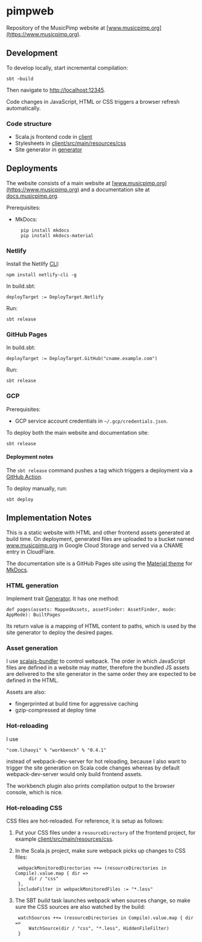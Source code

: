 # pimpweb

Repository of the MusicPimp website at [www.musicpimp.org](https://www.musicpimp.org).

## Development

To develop locally, start incremental compilation:

    sbt ~build
    
Then navigate to [http://localhost:12345](http://localhost:12345).

Code changes in JavaScript, HTML or CSS triggers a browser refresh automatically.

### Code structure

- Scala.js frontend code in [client](client)
- Stylesheets in [client/src/main/resources/css](client/src/main/resources/css)
- Site generator in [generator](generator)

## Deployments

The website consists of a main website at [www.musicpimp.org](https://www.musicpimp.org) and a 
documentation site at [docs.musicpimp.org](https://docs.musicpimp.org).

Prerequisites:

- MkDocs:

        pip install mkdocs
        pip install mkdocs-material

### Netlify

Install the Netlify [CLI](https://docs.netlify.com/cli/get-started/):

    npm install netlify-cli -g

In build.sbt:

    deployTarget := DeployTarget.Netlify

Run:

    sbt release

### GitHub Pages

In build.sbt:

    deployTarget := DeployTarget.GitHub("cname.example.com")
    
Run:
    
    sbt release

### GCP

Prerequisites:

- GCP service account credentials in `~/.gcp/credentials.json`.

To deploy both the main website and documentation site:

    sbt release

#### Deployment notes

The `sbt release` command pushes a tag which triggers a deployment via a [GitHub Action](.github/workflows/ci.yml).

To deploy manually, run:

    sbt deploy

## Implementation Notes

This is a static website with HTML and other frontend assets generated at build time. On deployment, 
generated files are uploaded to a bucket named www.musicpimp.org in Google Cloud Storage and served 
via a CNAME entry in CloudFlare.

The documentation site is a GitHub Pages site using the 
[Material theme](https://squidfunk.github.io/mkdocs-material/) for 
[MkDocs](https://www.mkdocs.org/).

### HTML generation

Implement trait [Generator](generator/src/main/scala/com/malliina/generator/Generator.scala). It has one method:

    def pages(assets: MappedAssets, assetFinder: AssetFinder, mode: AppMode): BuiltPages
    
Its return value is a mapping of HTML content to paths, which is used by the site generator to deploy the desired pages.

### Asset generation

I use [scalajs-bundler](https://scalacenter.github.io/scalajs-bundler/) to control webpack. The 
order in which JavaScript files are defined in a website may matter, therefore the bundled JS assets 
are delivered to the site generator in the same order they are expected to be defined in the HTML.

Assets are also:

- fingerprinted at build time for aggressive caching
- gzip-compressed at deploy time

### Hot-reloading

I use 

    "com.lihaoyi" % "workbench" % "0.4.1"
    
instead of webpack-dev-server for hot reloading, because I also want to trigger the site generation
on Scala code changes whereas by default webpack-dev-server would only build frontend assets.

The workbench plugin also prints compilation output to the browser console, which is nice.

### Hot-reloading CSS

CSS files are hot-reloaded. For reference, it is setup as follows:

1. Put your CSS files under a `resourceDirectory` of the frontend project, 
for example [client/src/main/resources/css](client/src/main/resources/css).

1. In the Scala.js project, make sure webpack picks up changes to CSS files:

        webpackMonitoredDirectories ++= (resourceDirectories in Compile).value.map { dir =>
            dir / "css"
        },
        includeFilter in webpackMonitoredFiles := "*.less"
        
1. The SBT *build* task launches webpack when sources change, so make sure the CSS sources are also
watched by the build:

        watchSources ++= (resourceDirectories in Compile).value.map { dir =>
            WatchSource(dir / "css", "*.less", HiddenFileFilter)
        }
